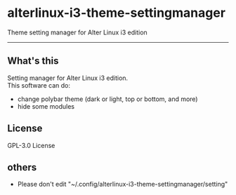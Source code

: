 # alterlinux-i3-theme-settingmanager
Theme setting manager for Alter Linux i3 edition

---

## What's this
Setting manager for Alter Linux i3 edition.  
This software can do:
- change polybar theme (dark or light, top or bottom, and more)
- hide some modules

## License
GPL-3.0 License

## others
- Please don't edit "~/.config/alterlinux-i3-theme-settingmanager/setting"